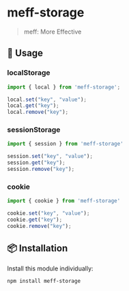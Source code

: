 # meff-storage

> meff: More Effective

## 🔨 Usage

### localStorage 


```js 
import { local } from 'meff-storage';

local.set("key", "value");
local.get("key");
local.remove("key");
```

### sessionStorage 

```js 
import { session } from 'meff-storage'

session.set("key", "value");
session.get("key");
session.remove("key");
```

### cookie

```js 
import { cookie } from 'meff-storage'

cookie.set("key", "value"); 
cookie.get("key");
cookie.remove("key");
```

## 📦 Installation

Install this module individually:

```sh
npm install meff-storage
```